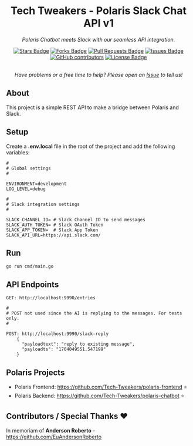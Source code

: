 <h1 align="center">Tech Tweakers - Polaris Slack Chat API v1 </h1>
<p align="center"><i>Polaris Chatbot meets Slack with our seamless API integration.</i></p>

<div align="center">
  <a href="https://github.com/Tech-Tweakers/polaris-slack/stargazers"><img src="https://img.shields.io/github/stars/Tech-Tweakers/polaris-slack" alt="Stars Badge"/></a>
<a href="https://github.com/Tech-Tweakers/polaris-slack/network/members"><img src="https://img.shields.io/github/forks/Tech-Tweakers/polaris-slack" alt="Forks Badge"/></a>
<a href="https://github.com/Tech-Tweakers/polaris-slack/pulls"><img src="https://img.shields.io/github/issues-pr/Tech-Tweakers/polaris-slack" alt="Pull Requests Badge"/></a>
<a href="https://github.com/Tech-Tweakers/polaris-slack/issues"><img src="https://img.shields.io/github/issues/Tech-Tweakers/polaris-slack" alt="Issues Badge"/></a>
<a href="https://github.com/Tech-Tweakers/polaris-slack/graphs/contributors"><img alt="GitHub contributors" src="https://img.shields.io/github/contributors/Tech-Tweakers/polaris-slack?color=2b9348"></a>
<a href="https://github.com/Tech-Tweakers/polaris-slack/blob/master/LICENSE"><img src="https://img.shields.io/github/license/Tech-Tweakers/polaris-slack?color=2b9348" alt="License Badge"/></a>
</div>

<br>
<p align="center"><i>Have problems or a free time to help? Please open an <a href="https://github.com/Tech-Tweakers/polaris-slack/issues/new">Issue</a> to tell us!</i></p>

## About

This project is a simple REST API to make a bridge between Polaris and Slack.

## Setup

Create a **.env.local** file in the root of the project and add the following variables:

```
#
# Global settings
#

ENVIRONMENT=development
LOG_LEVEL=debug

#
# Slack integration settings
#

SLACK_CHANNEL_ID= # Slack Channel ID to send messages
SLACK_AUTH_TOKEN= # Slack OAuth Token
SLACK_APP_TOKEN=  # Slack App Token
SLACK_API_URL=https://api.slack.com/
```
## Run

```
go run cmd/main.go
```

## API Endpoints

```
GET: http://localhost:9990/entries

#
# POST not used since the AI is replying to the messages. For tests only.
#

POST: http://localhost:9990/slack-reply
    {
      "payloadtext": "reply to existing message",
      "payloadts": "1704049551.547199"
    }
```
## Polaris Projects

- Polaris Frontend: https://github.com/Tech-Tweakers/polaris-frontend :star:
- Polaris Backend: https://github.com/Tech-Tweakers/polaris-chatbot :star:

## Contributors / Special Thanks :heart:

In memoriam of **Anderson Roberto** - https://github.com/EuAndersonRoberto 
